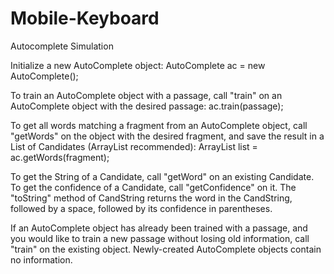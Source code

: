 # Mobile-Keyboard
Autocomplete Simulation

Initialize a new AutoComplete object: AutoComplete ac = new AutoComplete();

To train an AutoComplete object with a passage, call "train" on an AutoComplete object with the desired passage: ac.train(passage);

To get all words matching a fragment from an AutoComplete object, call "getWords" on the object with the desired fragment, and save the result in a List of Candidates (ArrayList recommended):
  ArrayList<CandString> list = ac.getWords(fragment);
  
To get the String of a Candidate, call "getWord" on an existing Candidate. To get the confidence of a Candidate, call "getConfidence" on it. The "toString" method of CandString returns the word in the CandString, followed by a space, followed by its confidence in parentheses.

If an AutoComplete object has already been trained with a passage, and you would like to train a new passage without losing old information, call "train" on the existing object. Newly-created AutoComplete objects contain no information.
